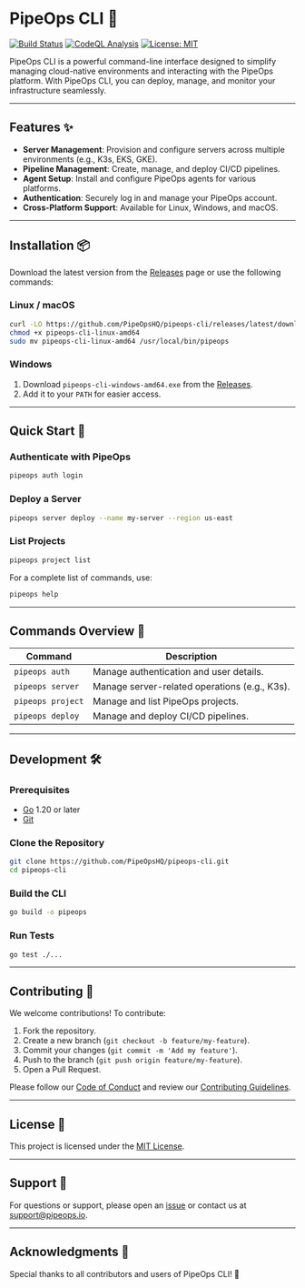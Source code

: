 # PipeOps CLI 🚀

[![Build Status](https://github.com/PipeOpsHQ/pipeops-cli/actions/workflows/release.yml/badge.svg)](https://github.com/PipeOpsHQ/pipeops-cli/actions)
[![CodeQL Analysis](https://github.com/PipeOpsHQ/pipeops-cli/actions/workflows/code-analysis.yml/badge.svg)](https://github.com/PipeOpsHQ/pipeops-cli/actions)
[![License: MIT](https://img.shields.io/badge/License-MIT-blue.svg)](LICENSE)

PipeOps CLI is a powerful command-line interface designed to simplify managing cloud-native environments and interacting with the PipeOps platform. With PipeOps CLI, you can deploy, manage, and monitor your infrastructure seamlessly.

---

## Features ✨

- **Server Management**: Provision and configure servers across multiple environments (e.g., K3s, EKS, GKE).
- **Pipeline Management**: Create, manage, and deploy CI/CD pipelines.
- **Agent Setup**: Install and configure PipeOps agents for various platforms.
- **Authentication**: Securely log in and manage your PipeOps account.
- **Cross-Platform Support**: Available for Linux, Windows, and macOS.

---

## Installation 📦

Download the latest version from the [Releases](https://github.com/PipeOpsHQ/pipeops-cli/releases) page or use the following commands:

### Linux / macOS
```bash
curl -LO https://github.com/PipeOpsHQ/pipeops-cli/releases/latest/download/pipeops-cli-linux-amd64
chmod +x pipeops-cli-linux-amd64
sudo mv pipeops-cli-linux-amd64 /usr/local/bin/pipeops
```

### Windows
1. Download `pipeops-cli-windows-amd64.exe` from the [Releases](https://github.com/PipeOpsHQ/pipeops-cli/releases).
2. Add it to your `PATH` for easier access.

---

## Quick Start 🚀

### Authenticate with PipeOps
```bash
pipeops auth login
```

### Deploy a Server
```bash
pipeops server deploy --name my-server --region us-east
```

### List Projects
```bash
pipeops project list
```

For a complete list of commands, use:
```bash
pipeops help
```

---

## Commands Overview 📖

| Command               | Description                                      |
|-----------------------|--------------------------------------------------|
| `pipeops auth`        | Manage authentication and user details.          |
| `pipeops server`      | Manage server-related operations (e.g., K3s).    |
| `pipeops project`     | Manage and list PipeOps projects.                |
| `pipeops deploy`      | Manage and deploy CI/CD pipelines.               |

---

## Development 🛠️

### Prerequisites
- [Go](https://golang.org/) 1.20 or later
- [Git](https://git-scm.com/)

### Clone the Repository
```bash
git clone https://github.com/PipeOpsHQ/pipeops-cli.git
cd pipeops-cli
```

### Build the CLI
```bash
go build -o pipeops
```

### Run Tests
```bash
go test ./...
```

---

## Contributing 🤝

We welcome contributions! To contribute:
1. Fork the repository.
2. Create a new branch (`git checkout -b feature/my-feature`).
3. Commit your changes (`git commit -m 'Add my feature'`).
4. Push to the branch (`git push origin feature/my-feature`).
5. Open a Pull Request.

Please follow our [Code of Conduct](CODE_OF_CONDUCT.md) and review our [Contributing Guidelines](CONTRIBUTING.md).

---

## License 📜

This project is licensed under the [MIT License](LICENSE).

---

## Support 💬

For questions or support, please open an [issue](https://github.com/PipeOpsHQ/pipeops-cli/issues) or contact us at [support@pipeops.io](mailto:support@pipeops.io).

---

## Acknowledgments 🙌

Special thanks to all contributors and users of PipeOps CLI! 🎉

